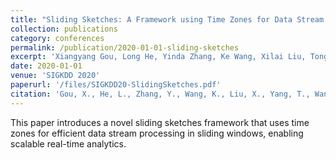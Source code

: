 ```yaml
---
title: "Sliding Sketches: A Framework using Time Zones for Data Stream Processing in Sliding Windows"
collection: publications
category: conferences
permalink: /publication/2020-01-01-sliding-sketches
excerpt: 'Xiangyang Gou, Long He, Yinda Zhang, Ke Wang, Xilai Liu, Tong Yang, Yi Wang, and Bin Cui.'
date: 2020-01-01
venue: 'SIGKDD 2020'
paperurl: '/files/SIGKDD20-SlidingSketches.pdf'
citation: 'Gou, X., He, L., Zhang, Y., Wang, K., Liu, X., Yang, T., Wang, Y., & Cui, B. (2020). Sliding Sketches: A Framework using Time Zones for Data Stream Processing in Sliding Windows. <i>SIGKDD 2020</i>.'
---
```

This paper introduces a novel sliding sketches framework that uses time zones for efficient data stream processing in sliding windows, enabling scalable real-time analytics. 